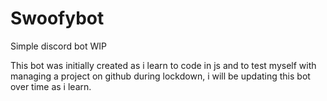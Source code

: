# Swoofybot
Simple discord bot WIP

This bot was initially created as i learn to code in js and to test myself with managing a project on github during lockdown, i will be updating this bot over time as i learn.
